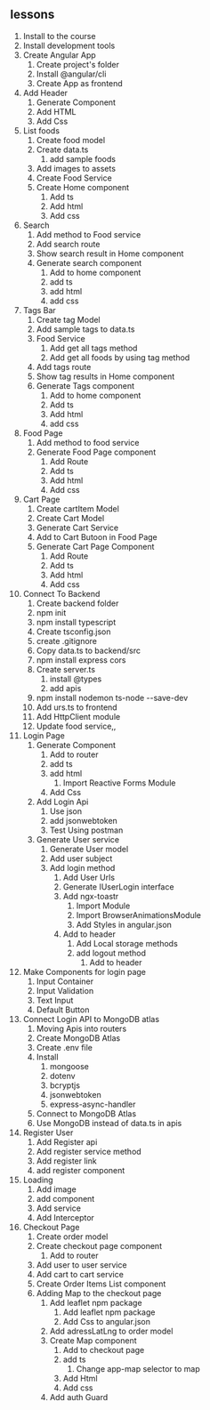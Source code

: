 ## lessons
1. Install to the course
2. Install development tools
3. Create Angular App
    1. Create project's folder
    2. Install @angular/cli
    3. Create App as frontend
4. Add Header
    1. Generate Component
    2. Add HTML
    3. Add Css
5. List foods
    1. Create food model
    2. Create data.ts
        1. add sample foods
    3. Add images to assets
    4. Create Food Service
    5. Create Home component
        1. Add ts
        2. Add html
        3. Add css
6. Search
    1. Add method to Food service
    2. Add search route
    3. Show search result in Home component
    4. Generate search component
        1. Add to home component
        2. add ts
        3. add html
        4. add css
7. Tags Bar
    1. Create tag Model
    2. Add sample tags to data.ts
    3. Food Service
        1. Add get all tags method
        2. Add get all foods by using tag method
    4. Add tags route
    5. Show tag results in Home component
    6. Generate Tags component
        1. Add to home component
        2. Add ts
        3. Add html
        4. add css
8. Food Page
    1. Add method to food service
    2. Generate Food Page component
        1. Add Route
        2. Add ts
        3. Add html
        4. Add css
9. Cart Page
    1. Create cartItem Model
    2. Create Cart Model
    3. Generate Cart Service
    4. Add to Cart Butoon in Food Page
    5. Generate Cart Page Component
        1. Add Route
        2. Add ts
        3. Add html
        4. Add css
11. Connect To Backend
    1. Create backend folder
    2. npm init
    3. npm install typescript
    4. Create tsconfig.json
    5. create .gitignore
    6. Copy data.ts to backend/src
    7. npm install express cors
    8. Create server.ts
        1. install @types
        2. add apis
    9. npm install nodemon ts-node --save-dev
    10. Add urs.ts to frontend
    11. Add HttpClient module
    12. Update food service,,
12. Login Page
    1. Generate Component
        1. Add to router
        2. add ts
        3. add html
            1. Import Reactive Forms Module
        4. Add Css
    2. Add Login Api
        1. Use json
        2. add jsonwebtoken
        3. Test Using postman
    3. Generate User service
        1. Generate User model
        2. Add user subject
        3. Add login method
            1. Add User Urls
            2. Generate IUserLogin interface
            3. Add ngx-toastr
                1. Import Module
                2. Import BrowserAnimationsModule
                3. Add Styles in angular.json
            4. Add to header
                1. Add Local storage methods
                2. add logout method
                    1. Add to header
13. Make Components for login page
    1. Input Container
    2. Input Validation
    3. Text Input
    4. Default Button
14. Connect Login API to MongoDB atlas
    1. Moving Apis into routers
    2. Create MongoDB Atlas
    3. Create .env file
    4. Install
        1. mongoose
        2. dotenv
        3. bcryptjs
        4. jsonwebtoken
        5. express-async-handler
    5. Connect to MongoDB Atlas
    6. Use MongoDB instead of data.ts in apis
15. Register User
    1. Add Register api
    2. Add register service method
    3. Add register link
    4. add register component
16. Loading
    1. Add image
    2. add component
    3. Add service
    4. Add Interceptor
17. Checkout Page
    1. Create order model
    2. Create checkout page component
        1. Add to router
    3. Add user to user service
    4. Add cart to cart service
    5. Create Order Items List component
    6. Adding Map to the checkout page
        1. Add leaflet npm package
            1. Add leaflet npm package
            2. Add Css to angular.json
        2. Add adressLatLng to order model
        3. Create Map component
            1. Add to checkout page
            2. add ts
                1. Change app-map selector to map
            3. Add Html
            4. Add css
        4. Add auth Guard